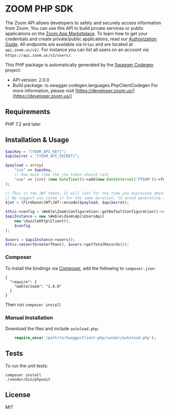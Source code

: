 # ZOOM PHP SDK
The Zoom API allows developers to safely and securely access information from Zoom. You can use this API to build private services or public applications on the [Zoom App Marketplace](http://marketplace.zoom.us). To learn how to get your credentials and create private/public applications, read our [Authorization Guide](https://marketplace.zoom.us/docs/guides/authorization/credentials). All endpoints are available via `https` and are located at `api.zoom.us/v2/`.  For instance you can list all users on an account via `https://api.zoom.us/v2/users/`.

This PHP package is automatically generated by the [Swagger Codegen](https://github.com/swagger-api/swagger-codegen) project:

- API version: 2.0.0
- Build package: io.swagger.codegen.languages.PhpClientCodegen
For more information, please visit [https://developer.zoom.us/](https://developer.zoom.us/)

## Requirements

PHP 7.2 and later

## Installation & Usage

```php
$apiKey = "[YOUR_API_KEY]";
$apiSecret = "[YOUR_API_SECRET]";

$payload = array(
    "iss" => $apiKey,
    // How much time the jtw token should last
    "exp" => (int) (new DateTime())->add(new DateInterval('PT60M'))->format('U'),
);

// This is the JWT token. It will last for the time you expressed above.
// We suggest you cache it for the same duration, to avoid generating a new one each time
$jwt = \Firebase\JWT\JWT::encode($payload, $apiSecret);

$this->config = \Weble\Zoom\Configuration::getDefaultConfiguration()->setAccessToken($jwt);
$apiInstance = new \Weble\Zoom\Api\UsersApi(
    new \GuzzleHttp\Client(),
    $config
);

$users = $apiInstance->users();
$this->assertGreaterThan(0, $users->getTotalRecords());
```

### Composer

To install the bindings via [Composer](http://getcomposer.org/), add the following to `composer.json`:

```
{
  "require": {
    "weble/zoom": "1.0.0"
  }
}
```

Then run `composer install`

### Manual Installation

Download the files and include `autoload.php`:

```php
    require_once('/path/to/SwaggerClient-php/vendor/autoload.php');
```

## Tests

To run the unit tests:

```
composer install
./vendor/bin/phpunit
```

## License

MIT

